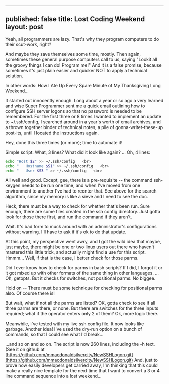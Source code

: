 
---
published: false
title: Lost Coding Weekend
layout: post
---
	
Yeah, all programmers are lazy.  That's why they program computers to do their scut-work, right?

And maybe they save themselves some time, mostly.  Then again, sometimes these general purpose computers call to us, saying "Lookit all the groovy things I can do!  Program me!"  And it is a false promise, because sometimes it's just plain easier and quicker NOT to apply a technical solution.

In other words:  How I Ate Up Every Spare Minute of My Thanksgiving Long Weekend...

It started out innocently enough.  Long about a year or so ago a very learned and wise Super Programmer sent me a quick email outlining how to configure SSH server logons so that no password is needed to be remembered.  For the first three or 8 times I wanted to implement an update to ~/.ssh/config, I searched around in a year's worth of email archives, and a thrown together binder of technical notes, a pile of gonna-writet-these-up post-its, until I located the instructions again.  

Hey, done this three times (or more); time to automate it!

Simple script.  What, 3 lines?  What did it look like again? ... Oh, 4 lines:

```bash
echo "Host $2" >> ~/.ssh/config   <br>
echo "   Hostname $S1" >> ~/.ssh/config   <br>
echo "   User $S3 " >> ~/.ssh/config   <br>
```


All well and good.  Except, gee, there is a pre-requisite -- the command ssh-keygen needs to be run one time, and when I've moved from one environment to another I've had to reenter that.  See above for the search algorithm, since my memory is like a sieve and I need to see the doc.

Heck, there must be a way to check for whether that's been run.  Sure enough, there are some files created in the ssh config directory.  Just gotta look for those there first, and run the command if they aren't.

Wait.  It's bad form to muck around with an administrator's configurations without warning.  I'll have to ask if it's ok to do that update.

At this point, my perspective went awry, and I got the wild idea that maybe, just maybe, there might be one or two linux users out there who haven't mastered this little trick, and actually might find a use for this script.  Hmmm... Well, if that is the case, I better check for those parms.

Did I ever know how to check for parms in bash scripts?  If I did, I forgot it or it got mixed up with other formats of the same thing in other languages.  ... Oh, getopts.  But it checks for switches, not positional parms.  No biggee.

Hold on -- There must be some technique for checking for positional parms also.  Of course there is! 

But wait, what if not all the parms are listed?  OK, gotta check to see if all three parms are there, or none.  But there are switches for the three inputs required; what if the operator enters only 2 of them?  Ok, more logic there.</p>

Meanwhile, I've tested with my live ssh config file.  It now looks like garbage.  Another idea!  I've used the dry-run option on a bunch of commands, so that I could see what I'd break...

...and so on and so on.  The script is now 260 lines, including the -h text.  (See it on github at [https://github.com/mmacdonaldsilvercity/NewSSHLogon.git](https://github.com/mmacdonaldsilvercity/NewSSHLogon.git) And, just to prove how easily developers get carried away, I'm thinking that this could make a really nice template for the next time that I want to convert a 3 or 4 line command sequence into a lost weekend...



	
